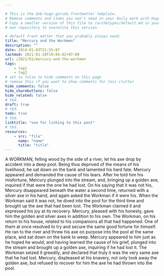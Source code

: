 ```yaml
---

# This is the dnb-hugo-garuda frontmatter template. 
# Remove comments and items you won't need in your daily work with Hugo.
# Copy a smaller version of this file to /archetypes/default.md in your
# own repository to overwrite this version.

# default front matter that you probably always need:
title: "Mercury and the Workmen"
description: ""
date: 2014-01-03T21:55:07
lastmod: 2021-01-20T19:04:02+07:00
url: /2021/01/mercury-and-the-workmen
tags:
    - tag1
    - tag2
# set to false to hide comments on this page
# remove this if you want to show comments for less clutter
hide_comments: false
hide_sharebuttons: false
hide_related: false
# tbd.
draft: true
# tbd.
todo: true
# tbd.
linktitle: "use for linking to this post"
# tbd.
resources:
    - src: "file"
      name: "name"
      title: "title"
---
```

A WORKMAN, felling wood by the side of a river, let his axe drop by accident into a deep pool. Being thus deprived of the means of his livelihood, he sat down on the bank and lamented his hard fate. Mercury appeared and demanded the cause of his tears. After he told him his misfortune, Mercury plunged into the stream, and, bringing up a golden axe, inquired if that were the one he had lost. On his saying that it was not his, Mercury disappeared beneath the water a second time, returned with a silver axe in his hand, and again asked the Workman if it were his. When the Workman said it was not, he dived into the pool for the third time and brought up the axe that had been lost. The Workman claimed it and expressed his joy at its recovery. Mercury, pleased with his honesty, gave him the golden and silver axes in addition to his own. The Workman, on his return to his house, related to his companions all that had happened. One of them at once resolved to try and secure the same good fortune for himself. He ran to the river and threw his axe on purpose into the pool at the same place, and sat down on the bank to weep. Mercury appeared to him just as he hoped he would; and having learned the cause of his grief, plunged into the stream and brought up a golden axe, inquiring if he had lost it. The Workman seized it greedily, and declared that truly it was the very same axe that he had lost. Mercury, displeased at his knavery, not only took away the golden axe, but refused to recover for him the axe he had thrown into the pool.

